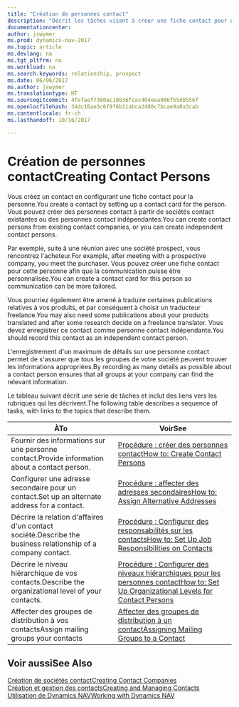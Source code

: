 ```yaml
---
title: "Création de personnes contact"
description: "Décrit les tâches visant à créer une fiche contact pour une personne, par exemple, un prospect ou un fournisseur, afin de définir les relations et personnaliser la communication."
documentationcenter: 
author: jswymer
ms.prod: dynamics-nav-2017
ms.topic: article
ms.devlang: na
ms.tgt_pltfrm: na
ms.workload: na
ms.search.keywords: relationship, prospect
ms.date: 06/06/2017
ms.author: jswymer
ms.translationtype: HT
ms.sourcegitcommit: 4fefaef7380ac10836fcac404eea006f55d8556f
ms.openlocfilehash: 34dc16ae3c6f9f6b11abca2480c7bcae9a0a3cab
ms.contentlocale: fr-ch
ms.lasthandoff: 10/16/2017

---
```

# <a name="creating-contact-persons"></a><span data-ttu-id="a9f41-103">Création de personnes contact</span><span class="sxs-lookup"><span data-stu-id="a9f41-103">Creating Contact Persons</span></span>
<span data-ttu-id="a9f41-104">Vous créez un contact en configurant une fiche contact pour la personne.</span><span class="sxs-lookup"><span data-stu-id="a9f41-104">You create a contact by setting up a contact card for the person.</span></span> <span data-ttu-id="a9f41-105">Vous pouvez créer des personnes contact à partir de sociétés contact existantes ou des personnes contact indépendantes.</span><span class="sxs-lookup"><span data-stu-id="a9f41-105">You can create contact persons from existing contact companies, or you can create independent contact persons.</span></span>

<span data-ttu-id="a9f41-106">Par exemple, suite à une réunion avec une société prospect, vous rencontrez l'acheteur.</span><span class="sxs-lookup"><span data-stu-id="a9f41-106">For example, after meeting with a prospective company, you meet the purchaser.</span></span> <span data-ttu-id="a9f41-107">Vous pouvez créer une fiche contact pour cette personne afin que la communication puisse être personnalisée.</span><span class="sxs-lookup"><span data-stu-id="a9f41-107">You can create a contact card for this person so communication can be more tailored.</span></span>

<span data-ttu-id="a9f41-108">Vous pourriez également être amené à traduire certaines publications relatives à vos produits, et par conséquent à choisir un traducteur freelance.</span><span class="sxs-lookup"><span data-stu-id="a9f41-108">You may also need some publications about your products translated and after some research decide on a freelance translator.</span></span> <span data-ttu-id="a9f41-109">Vous devez enregistrer ce contact comme personne contact indépendante.</span><span class="sxs-lookup"><span data-stu-id="a9f41-109">You should record this contact as an independent contact person.</span></span>

<span data-ttu-id="a9f41-110">L'enregistrement d'un maximum de détails sur une personne contact permet de s'assurer que tous les groupes de votre société peuvent trouver les informations appropriées.</span><span class="sxs-lookup"><span data-stu-id="a9f41-110">By recording as many details as possible about a contact person ensures that all groups at your company can find the relevant information.</span></span>

<span data-ttu-id="a9f41-111">Le tableau suivant décrit une série de tâches et inclut des liens vers les rubriques qui les décrivent.</span><span class="sxs-lookup"><span data-stu-id="a9f41-111">The following table describes a sequence of tasks, with links to the topics that describe them.</span></span> 

| <span data-ttu-id="a9f41-112">À</span><span class="sxs-lookup"><span data-stu-id="a9f41-112">To</span></span> | <span data-ttu-id="a9f41-113">Voir</span><span class="sxs-lookup"><span data-stu-id="a9f41-113">See</span></span> |
| --- | --- |
| <span data-ttu-id="a9f41-114">Fournir des informations sur une personne contact.</span><span class="sxs-lookup"><span data-stu-id="a9f41-114">Provide information about a contact person.</span></span> |[<span data-ttu-id="a9f41-115">Procédure : créer des personnes contact</span><span class="sxs-lookup"><span data-stu-id="a9f41-115">How to: Create Contact Persons</span></span>](marketing-how-create-contact-persons.md) |
| <span data-ttu-id="a9f41-116">Configurer une adresse secondaire pour un contact.</span><span class="sxs-lookup"><span data-stu-id="a9f41-116">Set up an alternate address for a contact.</span></span> |[<span data-ttu-id="a9f41-117">Procédure : affecter des adresses secondaires</span><span class="sxs-lookup"><span data-stu-id="a9f41-117">How to: Assign Alternative Addresses</span></span>](marketing-how-assign-alternate-address.md) |
| <span data-ttu-id="a9f41-118">Décrire la relation d'affaires d'un contact société.</span><span class="sxs-lookup"><span data-stu-id="a9f41-118">Describe the business relationship of a company contact.</span></span> |[<span data-ttu-id="a9f41-119">Procédure : Configurer des responsabilités sur les contacts</span><span class="sxs-lookup"><span data-stu-id="a9f41-119">How to: Set Up Job Responsibilities on Contacts</span></span>](marketing-job-responsibilities.md) |
| <span data-ttu-id="a9f41-120">Décrire le niveau hiérarchique de vos contacts.</span><span class="sxs-lookup"><span data-stu-id="a9f41-120">Describe the organizational level of your contacts.</span></span> |[<span data-ttu-id="a9f41-121">Procédure : Configurer des niveaux hiérarchiques pour les personnes contact</span><span class="sxs-lookup"><span data-stu-id="a9f41-121">How to: Set Up Organizational Levels for Contact Persons</span></span>](marketing-organizational-levels.md) |
| <span data-ttu-id="a9f41-122">Affecter des groupes de distribution à vos contacts</span><span class="sxs-lookup"><span data-stu-id="a9f41-122">Assign mailing groups your contacts</span></span> |[<span data-ttu-id="a9f41-123">Affecter des groupes de distribution à un contact</span><span class="sxs-lookup"><span data-stu-id="a9f41-123">Assigning Mailing Groups to a Contact</span></span>](marketing-mailing-groups.md) |

## <a name="see-also"></a><span data-ttu-id="a9f41-124">Voir aussi</span><span class="sxs-lookup"><span data-stu-id="a9f41-124">See Also</span></span>
[<span data-ttu-id="a9f41-125">Création de sociétés contact</span><span class="sxs-lookup"><span data-stu-id="a9f41-125">Creating Contact Companies</span></span>](marketing-create-contact-companies.md)  
[<span data-ttu-id="a9f41-126">Création et gestion des contacts</span><span class="sxs-lookup"><span data-stu-id="a9f41-126">Creating and Managing Contacts</span></span>]()  
[<span data-ttu-id="a9f41-127">Utilisation de Dynamics NAV</span><span class="sxs-lookup"><span data-stu-id="a9f41-127">Working with Dynamics NAV</span></span>](ui-work-product.md)


